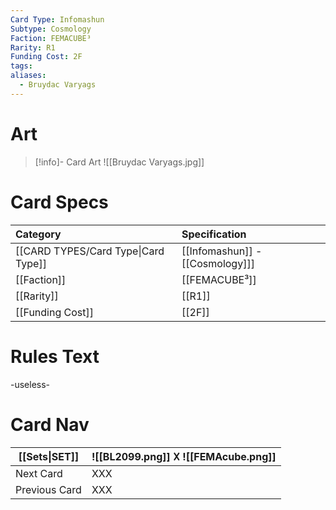 ```yaml
---
Card Type: Infomashun
Subtype: Cosmology
Faction: FEMACUBE³
Rarity: R1
Funding Cost: 2F
tags: 
aliases:
  - Bruydac Varyags
---
```

# Art

> [!info]- Card Art
> ![[Bruydac Varyags.jpg]]

# Card Specs

| Category | Specification| 
| :--- | :--- |
| [[CARD TYPES/Card Type\|Card Type]] | [[Infomashun]] - [[Cosmology]]] |  
| [[Faction]] | [[FEMACUBE³]] | 
| [[Rarity]] | [[R1]] | 
| [[Funding Cost]] | [[2F]] |  

# Rules Text  

-useless-

# Card Nav

| [[Sets\|SET]] |  ![[BL2099.png]] 𐌢 ![[FEMAcube.png]] |
| ------------- | ------------------------------ |
| Next Card     | XXX |
| Previous Card | XXX |



